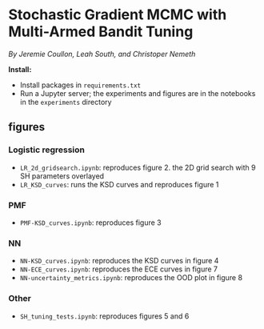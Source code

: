 # Stochastic Gradient MCMC with Multi-Armed Bandit Tuning

_By Jeremie Coullon, Leah South, and Christoper Nemeth_

**Install:**
- Install packages in `requirements.txt`
- Run a Jupyter server; the experiments and figures are in the notebooks in the `experiments` directory

## figures

### Logistic regression

- `LR_2d_gridsearch.ipynb`: reproduces figure 2. the 2D grid search with 9 SH parameters overlayed
- `LR_KSD_curves`: runs the KSD curves and reproduces figure 1


### PMF

- `PMF-KSD_curves.ipynb`: reproduces figure 3

### NN

- `NN-KSD_curves.ipynb`: reproduces the KSD curves in figure 4
- `NN-ECE_curves.ipynb`: reproduces the ECE curves in figure 7
- `NN-uncertainty_metrics.ipynb`: reproduces the OOD plot in figure 8

### Other

- `SH_tuning_tests.ipynb`: reproduces figures 5 and 6

